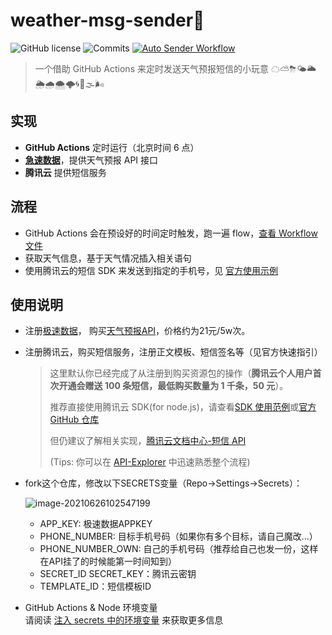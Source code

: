 # weather-msg-sender💌

![GitHub license](https://img.shields.io/github/license/linbudu599/weather-msg-sender)
![Commits](https://badgen.net/github/commits/linbudu599/weather-msg-sender)
[![Auto Sender Workflow](https://github.com/linbudu599/weather-msg-sender/actions/workflows/action.yml/badge.svg)](https://github.com/linbudu599/weather-msg-sender/actions/workflows/action.yml)

> 一个借助 GitHub Actions 来定时发送天气预报短信的小玩意 ☁⛅⛈🌤🌥🌦🌧🌨🌩🌀🌂🌫🌬

## 实现

- **GitHub Actions** 定时运行（北京时间 6 点）
- **[急速数据](https://www.jisuapi.com/api/weather/)**，提供天气预报 API 接口
- **腾讯云** 提供短信服务

## 流程

- GitHub Actions 会在预设好的时间定时触发，跑一遍 flow，[查看 Workflow 文件](./.github/workflows/action.yml)
- 获取天气信息，基于天气情况插入相关语句
- 使用腾讯云的短信 SDK 来发送到指定的手机号，见 [官方使用示例](https://github.com/TencentCloud/tencentcloud-sdk-nodejs/blob/master/examples/sms/v20190711/SendSms.js)

## 使用说明

- 注册[极速数据](https://www.jisuapi.com/my/)， 购买[天气预报API](https://www.jisuapi.com/my/buy/5)，价格约为21元/5w次。

- 注册腾讯云，购买短信服务，注册正文模板、短信签名等（见官方快速指引）

  > 这里默认你已经完成了从注册到购买资源包的操作（**腾讯云个人用户首次开通会赠送 100 条短信，最低购买数量为 1 千条，50 元**）。
  >
  > 推荐直接使用腾讯云 SDK(for node.js)，请查看[SDK 使用范例](server/send.js)或[官方 GitHub 仓库](https://github.com/TencentCloud/tencentcloud-sdk-nodejs)
  >
  > 但仍建议了解相关实现，[腾讯云文档中心-短信 API](https://cloud.tencent.com/document/product/382/3776)
  >
  > (Tips: 你可以在 [API-Explorer](https://console.cloud.tencent.com/api/explorer?Product=sms&Version=2019-07-11&Action=SendSms&SignVersion=) 中迅速熟悉整个流程)

- fork这个仓库，修改以下SECRETS变量（Repo->Settings->Secrets）：

  ![image-20210626102547199](https://budu-oss-store.oss-cn-shenzhen.aliyuncs.com/image-20210626102547199.png)

  - APP_KEY: 极速数据APPKEY
  - PHONE_NUMBER: 目标手机号码（如果你有多个目标，请自己魔改...） 
  - PHONE_NUMBER_OWN: 自己的手机号码（推荐给自己也发一份，这样在API挂了的时候能第一时间知到）
  - SECRET_ID SECRET_KEY：腾讯云密钥
  - TEMPLATE_ID：短信模板ID

- GitHub Actions & Node 环境变量  
  请阅读 [注入 secrets 中的环境变量](docs/env_inject.md) 来获取更多信息
